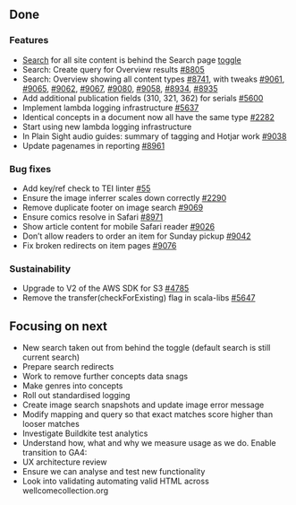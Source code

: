 ## Done

### Features
- [Search](https://wellcomecollection.org/search) for all site content is behind the Search page [toggle](https://dash.wellcomecollection.org/toggles/)
-	Search: Create query for Overview results [#8805](https://github.com/wellcomecollection/wellcomecollection.org/issues/8805)
-	Search: Overview showing all content types [#8741](https://github.com/wellcomecollection/wellcomecollection.org/issues/8741), with tweaks [#9061](https://github.com/wellcomecollection/wellcomecollection.org/issues/9061), [#9065](https://github.com/wellcomecollection/wellcomecollection.org/issues/9065), [#9062](https://github.com/wellcomecollection/wellcomecollection.org/issues/9062), [#9067](https://github.com/wellcomecollection/wellcomecollection.org/issues/9067), [#9080](https://github.com/wellcomecollection/wellcomecollection.org/issues/9080), [#9058](https://github.com/wellcomecollection/wellcomecollection.org/issues/9058), [#8934](https://github.com/wellcomecollection/wellcomecollection.org/issues/8934), [#8935](https://github.com/wellcomecollection/wellcomecollection.org/issues/8935)
-	Add additional publication fields (310, 321, 362) for serials [#5600](https://github.com/wellcomecollection/platform/issues/5600)
-	Implement lambda logging infrastructure [#5637](https://github.com/wellcomecollection/platform/issues/5637)
-	Identical concepts in a document now all have the same type [#2282](https://github.com/wellcomecollection/catalogue-pipeline/issues/2282)
-	Start using new lambda logging infrastructure 
-	In Plain Sight audio guides: summary of tagging and Hotjar work [#9038](https://github.com/wellcomecollection/wellcomecollection.org/issues/9038)
-	Update pagenames in reporting [#8961](https://github.com/wellcomecollection/wellcomecollection.org/issues/8961)


### Bug fixes
-	Add key/ref check to TEI linter [#55](https://github.com/wellcomecollection/wellcome-collection-tei/issues/55)
-	Ensure the image inferrer scales down correctly [#2290](https://github.com/wellcomecollection/catalogue-pipeline/issues/2290)
-	Remove duplicate footer on image search [#9069](https://github.com/wellcomecollection/wellcomecollection.org/issues/9069)
-	Ensure comics resolve in Safari [#8971](https://github.com/wellcomecollection/wellcomecollection.org/issues/8971)
-	Show article content for mobile Safari reader [#9026](https://github.com/wellcomecollection/wellcomecollection.org/issues/9026)
-	Don’t allow readers to order an item for Sunday pickup [#9042](https://github.com/wellcomecollection/wellcomecollection.org/issues/9038)
-	Fix broken redirects on item pages [#9076](https://github.com/wellcomecollection/wellcomecollection.org/pull/9076)


### Sustainability
- Upgrade to V2 of the AWS SDK for S3 [#4785](https://github.com/wellcomecollection/platform/issues/4785)
-	Remove the transfer(checkForExisting) flag in scala-libs [#5647](https://github.com/wellcomecollection/platform/issues/5647)


## Focusing on next
-	New search taken out from behind the toggle (default search is still current search)
-	Prepare search redirects
-	Work to remove further concepts data snags
-	Make genres into concepts 
-	Roll out standardised logging
-	Create image search snapshots and update image error message
-	Modify mapping and query so that exact matches score higher than looser matches
-	Investigate Buildkite test analytics
-	Understand how, what and why we measure usage as we do. Enable transition to GA4:
-	UX architecture review 
-	Ensure we can analyse and test new functionality
-	Look into validating automating valid HTML across wellcomecollection.org
